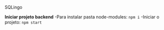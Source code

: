 SQLingo

**Iniciar projeto backend**
-Para instalar pasta node-modules: 
`npm i`
-Iniciar o projeto:
`npm start` 